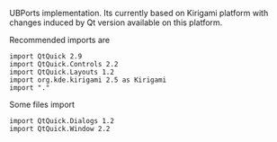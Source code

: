 UBPorts implementation. Its currently based on Kirigami platform with 
changes induced by Qt version available on this platform.

Recommended imports are

```
import QtQuick 2.9
import QtQuick.Controls 2.2
import QtQuick.Layouts 1.2
import org.kde.kirigami 2.5 as Kirigami
import "."
```

Some files import

```
import QtQuick.Dialogs 1.2
import QtQuick.Window 2.2
```

